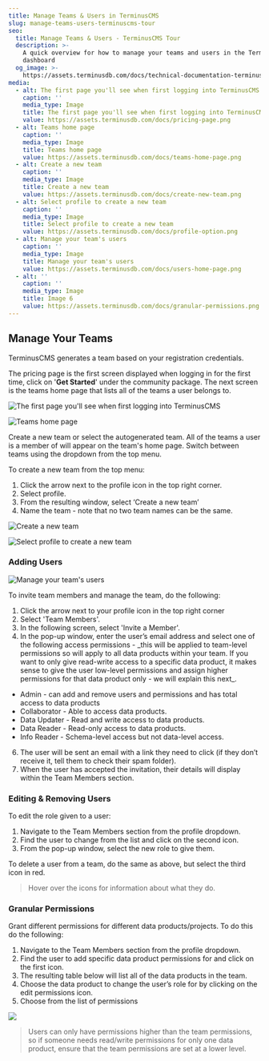 ```yaml
---
title: Manage Teams & Users in TerminusCMS
slug: manage-teams-users-terminuscms-tour
seo:
  title: Manage Teams & Users - TerminusCMS Tour
  description: >-
    A quick overview for how to manage your teams and users in the TerminusCMS
    dashboard
  og_image: >-
    https://assets.terminusdb.com/docs/technical-documentation-terminuscms-og.png
media:
  - alt: The first page you'll see when first logging into TerminusCMS
    caption: ''
    media_type: Image
    title: The first page you'll see when first logging into TerminusCMS
    value: https://assets.terminusdb.com/docs/pricing-page.png
  - alt: Teams home page
    caption: ''
    media_type: Image
    title: Teams home page
    value: https://assets.terminusdb.com/docs/teams-home-page.png
  - alt: Create a new team
    caption: ''
    media_type: Image
    title: Create a new team
    value: https://assets.terminusdb.com/docs/create-new-team.png
  - alt: Select profile to create a new team
    caption: ''
    media_type: Image
    title: Select profile to create a new team
    value: https://assets.terminusdb.com/docs/profile-option.png
  - alt: Manage your team's users
    caption: ''
    media_type: Image
    title: Manage your team's users
    value: https://assets.terminusdb.com/docs/users-home-page.png
  - alt: ''
    caption: ''
    media_type: Image
    title: Image 6
    value: https://assets.terminusdb.com/docs/granular-permissions.png
---
```


## Manage Your Teams

TerminusCMS generates a team based on your registration credentials.

The pricing page is the first screen displayed when logging in for the first time, click on '**Get Started**' under the community package. The next screen is the teams home page that lists all of the teams a user belongs to.

![The first page you'll see when first logging into TerminusCMS](https://assets.terminusdb.com/docs/pricing-page.png)

![Teams home page](https://assets.terminusdb.com/docs/teams-home-page.png)

Create a new team or select the autogenerated team. All of the teams a user is a member of will appear on the team's home page. Switch between teams using the dropdown from the top menu.

To create a new team from the top menu:

1.  Click the arrow next to the profile icon in the top right corner.
2.  Select profile.
3.  From the resulting window, select ‘Create a new team’
4.  Name the team - note that no two team names can be the same.

![Create a new team](https://assets.terminusdb.com/docs/create-new-team.png)

![Select profile to create a new team](https://assets.terminusdb.com/docs/profile-option.png)

### **Adding Users**

![Manage your team's users](https://assets.terminusdb.com/docs/users-home-page.png)

To invite team members and manage the team, do the following:

1.  Click the arrow next to your profile icon in the top right corner
2.  Select 'Team Members'.
3.  In the following screen, select 'Invite a Member'.
4.  In the pop-up window, enter the user’s email address and select one of the following access permissions - \_this will be applied to team-level permissions so will apply to all data products within your team. If you want to only give read-write access to a specific data product, it makes sense to give the user low-level permissions and assign higher permissions for that data product only - we will explain this next\_.

*   Admin - can add and remove users and permissions and has total access to data products
*   Collaborator - Able to access data products.
*   Data Updater - Read and write access to data products.
*   Data Reader - Read-only access to data products.
*   Info Reader - Schema-level access but not data-level access.

6.  The user will be sent an email with a link they need to click (if they don’t receive it, tell them to check their spam folder).
7.  When the user has accepted the invitation, their details will display within the Team Members section.

### **Editing & Removing Users**

To edit the role given to a user:

1.  Navigate to the Team Members section from the profile dropdown.
2.  Find the user to change from the list and click on the second icon.
3.  From the pop-up window, select the new role to give them.

To delete a user from a team, do the same as above, but select the third icon in red.

> Hover over the icons for information about what they do.

### **Granular Permissions**

Grant different permissions for different data products/projects. To do this do the following:

1.  Navigate to the Team Members section from the profile dropdown.
2.  Find the user to add specific data product permissions for and click on the first icon.
3.  The resulting table below will list all of the data products in the team.
4.  Choose the data product to change the user’s role for by clicking on the edit permissions icon.
5.  Choose from the list of permissions

![](https://assets.terminusdb.com/docs/granular-permissions.png)

> Users can only have permissions higher than the team permissions, so if someone needs read/write permissions for only one data product, ensure that the team permissions are set at a lower level.